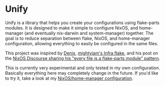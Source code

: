 # Unify
Unify is a library that helps you create your configurations using flake-parts modules. It is designed to make it simple to configure NixOS, and home-manager (and eventually nix-darwin and system-manager) together. The goal is to reduce separation between flake, NixOS, and home-manager configuration, allowing everything to easily be configured in the same files. 

This project was inspired by [Denix](https://github.com/yunfachi/denix), [mightyiam's Infra flake](https://github.com/mightyiam/infra), and his post on the [NixOS Discourse sharing his "every file is a flake-parts module" pattern](https://discourse.nixos.org/t/pattern-every-file-is-a-flake-parts-module/61271/1).

This is currently very experimental and only tested in my own configuration. Basically everything here may completely change in the future. If you'd like to try it, take a look at my [NixOS/home-manager configuration](https://codeberg.org/quasigod/nixconfig).